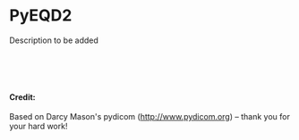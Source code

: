 


# PyEQD2
Description to be added

<br />
<br />
<br />


#### Credit: 
Based on Darcy Mason's pydicom (http://www.pydicom.org) – thank you for your hard work!
